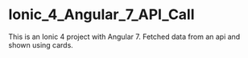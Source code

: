 # Ionic_4_Angular_7_API_Call
This is an Ionic 4 project with Angular 7. Fetched data from an api and shown using cards.
